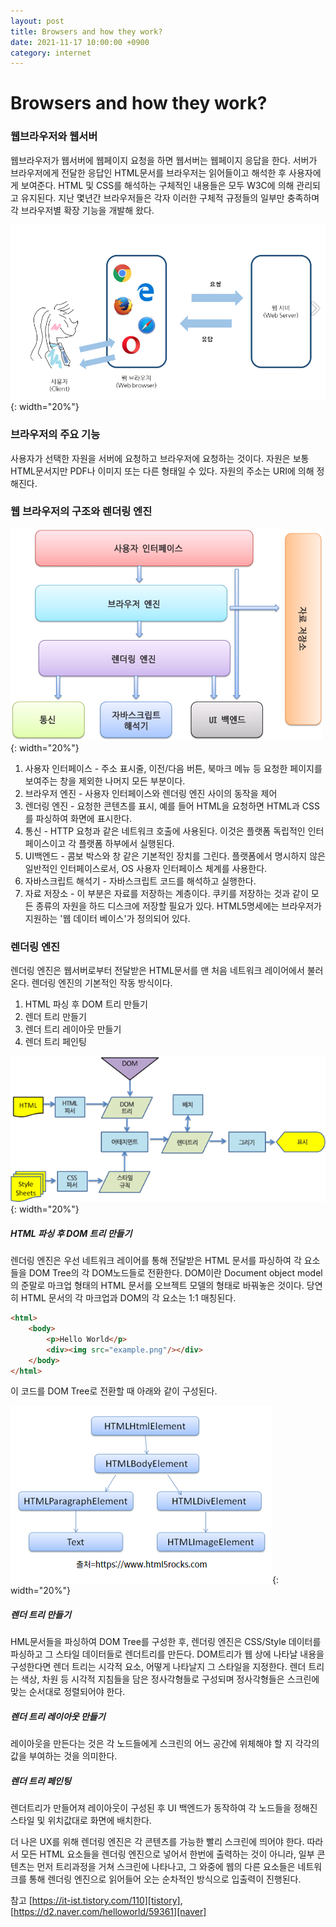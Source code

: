 ```yaml
---
layout: post
title: Browsers and how they work?
date: 2021-11-17 10:00:00 +0900
category: internet
---
```

# Browsers and how they work?
### 웹브라우저와 웹서버
웹브라우저가 웹서버에 웹페이지 요청을 하면 웹서버는 웹페이지 응답을 한다.
서버가 브라우저에게 전달한 응답인 HTML문서를 브라우저는 읽어들이고 해석한 후 사용자에게 보여준다.
HTML 및 CSS를 해석하는 구체적인 내용들은 모두 W3C에 의해 관리되고 유지된다. 지난 몇년간 브라우저들은 각자 이러한 구체적 규정들의 일부만 충족하며 각 브라우저별 확장 기능을 개발해 왔다.

![alt text](/public/img/internet1.png){: width="20%"}

### 브라우저의 주요 기능
사용자가 선택한 자원을 서버에 요청하고 브라우저에 요청하는 것이다. 자원은 보통 HTML문서지만 PDF나 이미지 또는 다른 형태일 수 있다. 자원의 주소는 URI에 의해 정해진다.

### 웹 브라우저의 구조와 렌더링 엔진

![alt text](/public/img/internet2.png){: width="20%"}

1. 사용자 인터페이스 - 주소 표시줄, 이전/다음 버튼, 북마크 메뉴 등 요청한 페이지를 보여주는 창을 제외한 나머지 모든 부분이다.
2. 브라우저 엔진 - 사용자 인터페이스와 렌더링 엔진 사이의 동작을 제어
3. 렌더링 엔진 - 요청한 콘텐츠를 표시, 예를 들어 HTML을 요청하면 HTML과 CSS를 파싱하여 화면에 표시한다.
4. 통신 - HTTP 요청과 같은 네트워크 호출에 사용된다. 이것은 플랫폼 독립적인 인터페이스이고 각 플랫폼 하부에서 실행된다.
5. UI백엔드 - 콤보 박스와 창 같은 기본적인 장치를 그린다. 플랫폼에서 명시하지 않은 일반적인 인터페이스로서, OS 사용자 인터페이스 체계를 사용한다.
6. 자바스크립트 해석기 - 자바스크립트 코드를 해석하고 실행한다.
7. 자료 저장소 - 이 부분은 자료를 저장하는 계층이다. 쿠키를 저장하는 것과 같이 모든 종류의 자원을 하드 디스크에 저장할 필요가 있다. HTML5명세에는 브라우저가 지원하는 '웹 데이터 베이스'가 정의되어 있다.

### 렌더링 엔진
렌더링 엔진은 웹서버로부터 전달받은 HTML문서를 맨 처음 네트워크 레이어에서 불러온다.
렌더링 엔진의 기본적인 작동 방식이다.

1. HTML 파싱 후 DOM 트리 만들기
2. 렌더 트리 만들기
3. 렌더 트리 레이아웃 만들기
4. 렌더 트리 페인팅

![alt text](/public/img/internet3.png){: width="20%"}

##### HTML 파싱 후 DOM 트리 만들기
렌더링 엔진은 우선 네트워크 레이어를 통해 전달받은 HTML 문서를 파싱하여 각 요소들을 DOM Tree의 각 DOM노드들로 전환한다.
DOM이란 Document object model의 준말로 마크업 형태의 HTML 문서를 오브젝트 모델의 형태로 바꿔놓은 것이다. 당연히 HTML 문서의 각 마크업과 DOM의 각 요소는 1:1 매칭된다.

```html
<html>
    <body>
        <p>Hello World</p>
        <div><img src="example.png"/></div>
    </body>
</html>
```

이 코드를 DOM Tree로 전환할 때 아래와 같이 구성된다.

![alt text](/public/img/internet4.png){: width="20%"}

##### 렌더 트리 만들기
HML문서들을 파싱하여 DOM Tree를 구성한 후, 렌더링 엔진은 CSS/Style 데이터를 파싱하고 그 스타일 데이터들로 렌더트리를 만든다. DOM트리가 웹 상에 나타날 내용을 구성한다면 렌더 트리는 시각적 요소, 어떻게 나타날지 그 스타일을 지정한다. 렌더 트리는 색상, 차원 등 시각적 지침들을 담은 정사각형들로 구성되며 정사각형들은 스크린에 맞는 순서대로 정렬되어야 한다.

##### 렌더 트리 레이아웃 만들기
레이아웃을 만든다는 것은 각 노드들에게 스크린의 어느 공간에 위체해야 할 지 각각의 값을 부여하는 것을 의미한다.

##### 렌더 트리 페인팅
렌더트리가 만들어져 레이아웃이 구성된 후 UI 백엔드가 동작하여 각 노드들을 정해진 스타일 및 위치값대로 화면에 배치한다.

더 나은 UX를 위해 렌더링 엔진은 각 콘텐츠를 가능한 빨리 스크린에 띄어야 한다. 따라서 모든 HTML 요소들을 렌더링 엔진으로 넣어서 한번에 출력하는 것이 아니라, 일부 콘텐츠는 먼저 트리과정을 거쳐 스크린에 나타나고, 그 와중에 웹의 다른 요소들은 네트워크를 통해 렌더링 엔진으로 읽어들어 오는 순차적인 방식으로 입출력이 진행된다.


참고 
[https://it-ist.tistory.com/110][tistory],
[https://d2.naver.com/helloworld/59361][naver]

[tistory]: https://it-ist.tistory.com/110
[naver]: https://d2.naver.com/helloworld/59361
